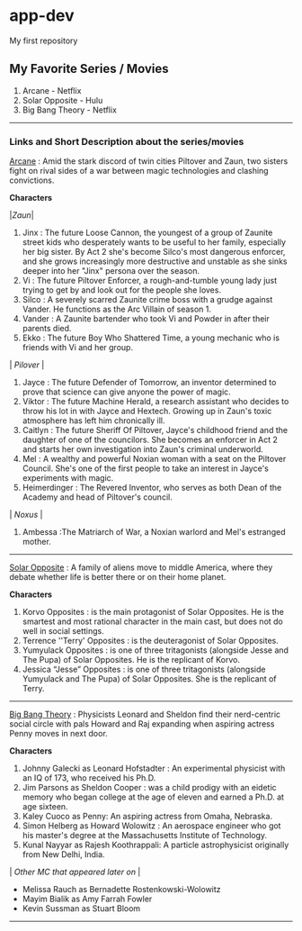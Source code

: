 # app-dev
My first repository
## My Favorite Series / Movies
1. Arcane - Netflix 
2. Solar Opposite - Hulu 
3. Big Bang Theory - Netflix 
---
### Links and Short Description about the series/movies
[Arcane](https://www.netflix.com/ph-en/title/81435684)
: Amid the stark discord of twin cities Piltover and Zaun, two sisters fight on rival sides of a war between magic technologies and clashing convictions.

**Characters**

|*Zaun*|
1. Jinx : The future Loose Cannon, the youngest of a group of Zaunite street kids who desperately wants to be useful to her family, especially her big sister. By Act 2 she's become Silco's most dangerous enforcer, and she grows increasingly more destructive and unstable as she sinks deeper into her "Jinx" persona over the season.
2. Vi : The future Piltover Enforcer, a rough-and-tumble young lady just trying to get by and look out for the people she loves.
3. Silco : A severely scarred Zaunite crime boss with a grudge against Vander. He functions as the Arc Villain of season 1.
4. Vander : A Zaunite bartender who took Vi and Powder in after their parents died.
5. Ekko : The future Boy Who Shattered Time, a young mechanic who is friends with Vi and her group.

| *Pilover* |
1. Jayce : The future Defender of Tomorrow, an inventor determined to prove that science can give anyone the power of magic.
2. Viktor : The future Machine Herald, a research assistant who decides to throw his lot in with Jayce and Hextech. Growing up in Zaun's toxic atmosphere has left him chronically ill.
3. Caitlyn : The future Sheriff Of Piltover, Jayce's childhood friend and the daughter of one of the councilors. She becomes an enforcer in Act 2 and starts her own investigation into Zaun's criminal underworld.
4. Mel : A wealthy and powerful Noxian woman with a seat on the Piltover Council. She's one of the first people to take an interest in Jayce's experiments with magic.
5. Heimerdinger : The Revered Inventor, who serves as both Dean of the Academy and head of Piltover's council.

| *Noxus* |
1. Ambessa :The Matriarch of War, a Noxian warlord and Mel's estranged mother.

---
[Solar Opposite](https://www.hulu.com/series/solar-opposites-f089664b-1a87-433b-86a5-24e7da5a246a)
: A family of aliens move to middle America, where they debate whether life is better there or on their home planet.

**Characters**
1. Korvo Opposites : is the main protagonist of Solar Opposites. He is the smartest and most rational character in the main cast, but does not do well in social settings.
2. Terrence ''Terry' Opposites : is the deuteragonist of Solar Opposites.
3. Yumyulack Opposites : is one of three tritagonists (alongside Jesse and The Pupa) of Solar Opposites. He is the replicant of Korvo.
4. Jessica “Jesse” Opposites : is one of three tritagonists (alongside Yumyulack and The Pupa) of Solar Opposites. She is the replicant of Terry.  
---
[Big Bang Theory](https://www.netflix.com/ph/title/70143830)
: Physicists Leonard and Sheldon find their nerd-centric social circle with pals Howard and Raj expanding when aspiring actress Penny moves in next door. 

**Characters**
1. Johnny Galecki as Leonard Hofstadter : An experimental physicist with an IQ of 173, who received his Ph.D. 
2. Jim Parsons as Sheldon Cooper : was a child prodigy with an eidetic memory who began college at the age of eleven and earned a Ph.D. at age sixteen. 
3. Kaley Cuoco as Penny: An aspiring actress from Omaha, Nebraska.
4. Simon Helberg as Howard Wolowitz : An aerospace engineer who got his master's degree at the Massachusetts Institute of Technology.
5. Kunal Nayyar as Rajesh Koothrappali: A particle astrophysicist originally from New Delhi, India.

| *Other MC that appeared later on* |
- Melissa Rauch as Bernadette Rostenkowski-Wolowitz
- Mayim Bialik as Amy Farrah Fowler
- Kevin Sussman as Stuart Bloom

---

